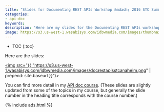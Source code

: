 ```yaml
---
title: "Slides for Documenting REST APIs Workshop &mdash; 2016 STC Summit Anaheim, Calif."
categories:
- api-doc
keywords:
description: "Here are my slides for the Documenting REST APIs workshop I'm giving at the 2016 STC Summit in Anaheim, California. The workshop lasts 3.5 hours. These slides cover a host of topics, including how to use APIs, how to document APIs, how to publish APIs, and more. There are lots of hands-on activities throughout. Some of the activities involve using the command line, the Chrome JavaScript Console, Postman, Git, reading JSON, and more."
image: https://s3.us-west-1.wasabisys.com/idbwmedia.com/images/thumbnails/anaheimstcslidesapithumb.png
---
```


* TOC
{:toc}

Here are the slides:

<a href="https://idratherbewriting.com/files/apiworkshopslidesstc/" target="\_blank"><img src="{{ "https://s3.us-west-1.wasabisys.com/idbwmedia.com/images/docrestapisstcanaheim.png" | prepend: site.baseurl }}"/></a>

You can find more detail in my [API doc course](/learnapidoc/). (These slides are slightly updated from some of the topics in my course, but generally the slide number in the heading title corresponds with the course number.)

{% include ads.html %}
